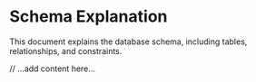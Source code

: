 # Schema Explanation

This document explains the database schema, including tables, relationships, and constraints.

// ...add content here...
